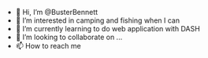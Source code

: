 - 👋 Hi, I’m @BusterBennett
- 👀 I’m interested in camping and fishing when I can
- 🌱 I’m currently learning to do web application with DASH
- 💞️ I’m looking to collaborate on ...
- 📫 How to reach me 

<!---
BusterBennett/BusterBennett is a ✨ special ✨ repository because its `README.md` (this file) appears on your GitHub profile.
You can click the Preview link to take a look at your changes.
--->
